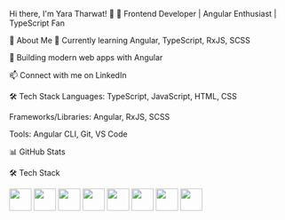 
Hi there, I'm Yara Tharwat! 👋
🎨 Frontend Developer | Angular Enthusiast | TypeScript Fan

📖 About Me
🌱 Currently learning Angular, TypeScript, RxJS, SCSS

🔧 Building modern web apps with Angular

📫 Connect with me on LinkedIn

🛠 Tech Stack
Languages: TypeScript, JavaScript, HTML, CSS

Frameworks/Libraries: Angular, RxJS, SCSS

Tools: Angular CLI, Git, VS Code

📊 GitHub Stats
<!-- يُفضل تغيير اسم المستخدم لو كان عندك حساب جديد -->

🛠 Tech Stack
<p align="left"> <img src="https://cdn.jsdelivr.net/gh/devicons/devicon/icons/angularjs/angularjs-original.svg" width="40" height="40"/> <img src="https://cdn.jsdelivr.net/gh/devicons/devicon/icons/typescript/typescript-original.svg" width="40" height="40"/> <img src="https://cdn.jsdelivr.net/gh/devicons/devicon/icons/javascript/javascript-original.svg" width="40" height="40"/> <img src="https://cdn.jsdelivr.net/gh/devicons/devicon/icons/html5/html5-original.svg" width="40" height="40"/> <img src="https://cdn.jsdelivr.net/gh/devicons/devicon/icons/css3/css3-original.svg" width="40" height="40"/> <img src="https://cdn.jsdelivr.net/gh/devicons/devicon/icons/sass/sass-original.svg" width="40" height="40"/> <img src="https://cdn.jsdelivr.net/gh/devicons/devicon/icons/git/git-original.svg" width="40" height="40"/> <img src="https://cdn.jsdelivr.net/gh/devicons/devicon/icons/visualstudio/visualstudio-plain.svg" width="40" height="40"/> </p>
